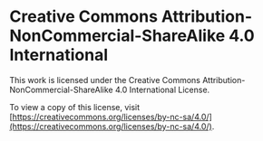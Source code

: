 # Creative Commons Attribution-NonCommercial-ShareAlike 4.0 International

This work is licensed under the Creative Commons Attribution-NonCommercial-ShareAlike 4.0 International License.

To view a copy of this license, visit [https://creativecommons.org/licenses/by-nc-sa/4.0/](https://creativecommons.org/licenses/by-nc-sa/4.0/).
